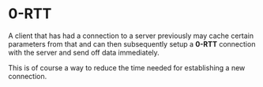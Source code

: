 # 0-RTT

A client that has had a connection to a server previously may cache certain
parameters from that and can then subsequently setup a **0-RTT** connection
with the server and send off data immediately.

This is of course a way to reduce the time needed for establishing a new
connection.


